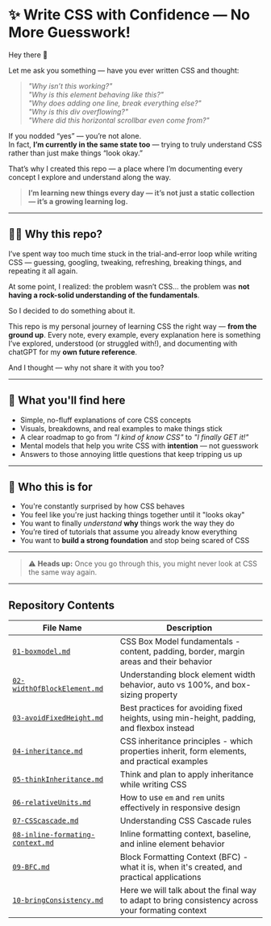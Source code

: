 # ✨ Write CSS with Confidence — No More Guesswork!

Hey there 👋

Let me ask you something — have you ever written CSS and thought:

> _"Why isn’t this working?"_  
> _"Why is this element behaving like this?"_  
> _"Why does adding one line, break everything else?"_  
> _"Why is this div overflowing?"_  
> _"Where did this horizontal scrollbar even come from?"_

If you nodded “yes” — you’re not alone.  
In fact, **I’m currently in the same state too** — trying to truly understand CSS rather than just make things “look okay.”

That’s why I created this repo — a place where I’m documenting every concept I explore and understand along the way.

> **I’m learning new things every day — it’s not just a static collection — it’s a growing learning log.**

---

## 🙋‍♂️ Why this repo?

I’ve spent way too much time stuck in the trial-and-error loop while writing CSS — guessing, googling, tweaking, refreshing, breaking things, and repeating it all again.

At some point, I realized: the problem wasn’t CSS... the problem was **not having a rock-solid understanding of the fundamentals**.

So I decided to do something about it.

This repo is my personal journey of learning CSS the right way — **from the ground up**. Every note, every example, every explanation here is something I’ve explored, understood (or struggled with!), and documenting with chatGPT for my **own future reference**.

And I thought — why not share it with you too?

---

## 🧠 What you'll find here

- Simple, no-fluff explanations of core CSS concepts  
- Visuals, breakdowns, and real examples to make things stick  
- A clear roadmap to go from _"I kind of know CSS"_ to _"I finally GET it!"_  
- Mental models that help you write CSS with **intention** — not guesswork  
- Answers to those annoying little questions that keep tripping us up

---

## 👀 Who this is for

- You're constantly surprised by how CSS behaves  
- You feel like you're just hacking things together until it "looks okay"  
- You want to finally _understand_ **why** things work the way they do  
- You’re tired of tutorials that assume you already know everything  
- You want to **build a strong foundation** and stop being scared of CSS

---

> ⚠️ **Heads up:** Once you go through this, you might never look at CSS the same way again.

---

## Repository Contents

| File Name | Description |
|-----------|-------------|
| [`01-boxmodel.md`](https://github.com/hiimvikash/css/blob/main/01-boxmodel.md) | CSS Box Model fundamentals - content, padding, border, margin areas and their behavior |
| [`02-widthOfBlockElement.md`](https://github.com/hiimvikash/css/blob/main/02-widthOfBlockElement.md) | Understanding block element width behavior, auto vs 100%, and box-sizing property |
| [`03-avoidFixedHeight.md`](https://github.com/hiimvikash/css/blob/main/03-avoidFixedHeight.md) | Best practices for avoiding fixed heights, using min-height, padding, and flexbox instead |
| [`04-inheritance.md`](https://github.com/hiimvikash/css/blob/main/04-inheritance.md) | CSS inheritance principles - which properties inherit, form elements, and practical examples |
| [`05-thinkInheritance.md`](https://github.com/hiimvikash/css/blob/main/05-thinkInheritance.md) | Think and plan to apply inheritance while writing CSS |
| [`06-relativeUnits.md`](https://github.com/hiimvikash/css/blob/main/06-relativeUnits.md) | How to use `em` and `rem` units effectively in responsive design |
| [`07-CSScascade.md`](https://github.com/hiimvikash/css/blob/main/07-CSScascade.md) | Understanding CSS Cascade rules |
| [`08-inline-formating-context.md`](https://github.com/hiimvikash/css/blob/main/08-inline-formating-context.md) | Inline formatting context, baseline, and inline element behavior |
| [`09-BFC.md`](https://github.com/hiimvikash/css/blob/main/09-BFC.md) | Block Formatting Context (BFC) - what it is, when it's created, and practical applications |
| [`10-bringConsistency.md`](https://github.com/hiimvikash/css/blob/main/10-bringConsistency.md) | Here we will talk about the final way to adapt to bring consistency across your formating context |






